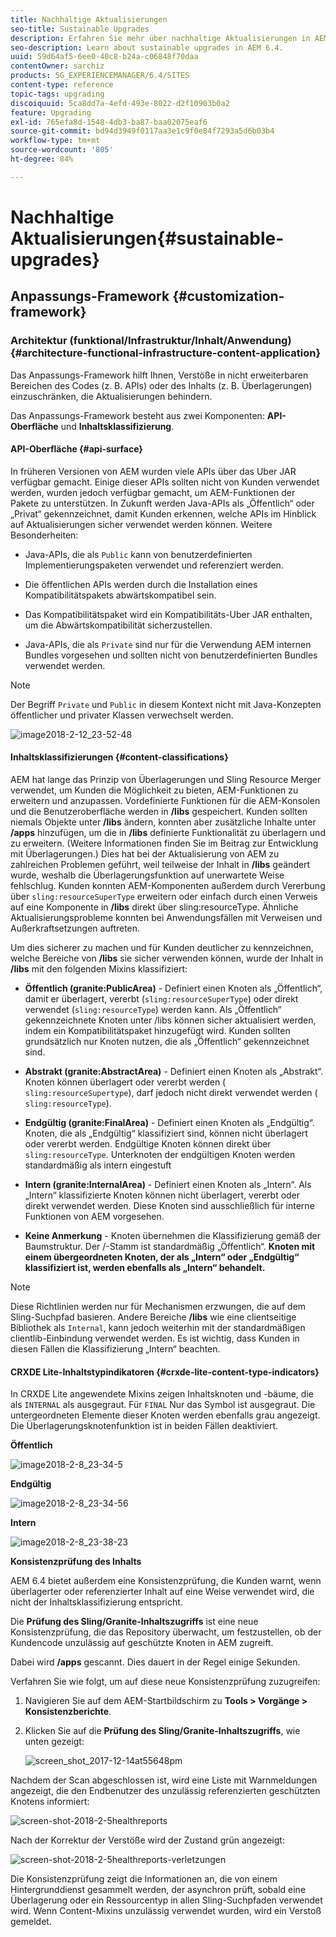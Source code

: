 ```yaml
---
title: Nachhaltige Aktualisierungen
seo-title: Sustainable Upgrades
description: Erfahren Sie mehr über nachhaltige Aktualisierungen in AEM 6.4.
seo-description: Learn about sustainable upgrades in AEM 6.4.
uuid: 59d64af5-6ee0-40c8-b24a-c06848f70daa
contentOwner: sarchiz
products: SG_EXPERIENCEMANAGER/6.4/SITES
content-type: reference
topic-tags: upgrading
discoiquuid: 5ca8dd7a-4efd-493e-8022-d2f10903b0a2
feature: Upgrading
exl-id: 765efa8d-1548-4db3-ba87-baa02075eaf6
source-git-commit: bd94d3949f0117aa3e1c9f0e84f7293a5d6b03b4
workflow-type: tm+mt
source-wordcount: '805'
ht-degree: 84%

---
```


# Nachhaltige Aktualisierungen{#sustainable-upgrades}

## Anpassungs-Framework {#customization-framework}

### Architektur (funktional/Infrastruktur/Inhalt/Anwendung)  {#architecture-functional-infrastructure-content-application}

Das Anpassungs-Framework hilft Ihnen, Verstöße in nicht erweiterbaren Bereichen des Codes (z. B. APIs) oder des Inhalts (z. B. Überlagerungen) einzuschränken, die Aktualisierungen behindern.

Das Anpassungs-Framework besteht aus zwei Komponenten: **API-Oberfläche** und **Inhaltsklassifizierung**.

#### API-Oberfläche {#api-surface}

In früheren Versionen von AEM wurden viele APIs über das Uber JAR verfügbar gemacht. Einige dieser APIs sollten nicht von Kunden verwendet werden, wurden jedoch verfügbar gemacht, um AEM-Funktionen der Pakete zu unterstützen. In Zukunft werden Java-APIs als „Öffentlich“ oder „Privat“ gekennzeichnet, damit Kunden erkennen, welche APIs im Hinblick auf Aktualisierungen sicher verwendet werden können. Weitere Besonderheiten:

* Java-APIs, die als `Public` kann von benutzerdefinierten Implementierungspaketen verwendet und referenziert werden.

* Die öffentlichen APIs werden durch die Installation eines Kompatibilitätspakets abwärtskompatibel sein. 
* Das Kompatibilitätspaket wird ein Kompatibilitäts-Uber JAR enthalten, um die Abwärtskompatibilität sicherzustellen. 
* Java-APIs, die als `Private` sind nur für die Verwendung AEM internen Bundles vorgesehen und sollten nicht von benutzerdefinierten Bundles verwendet werden.

>[!NOTE]
>
>Der Begriff `Private` und `Public` in diesem Kontext nicht mit Java-Konzepten öffentlicher und privater Klassen verwechselt werden.

![image2018-2-12_23-52-48](assets/image2018-2-12_23-52-48.png)

#### Inhaltsklassifizierungen {#content-classifications}

AEM hat lange das Prinzip von Überlagerungen und Sling Resource Merger verwendet, um Kunden die Möglichkeit zu bieten, AEM-Funktionen zu erweitern und anzupassen. Vordefinierte Funktionen für die AEM-Konsolen und die Benutzeroberfläche werden in **/libs** gespeichert. Kunden sollten niemals Objekte unter **/libs** ändern, konnten aber zusätzliche Inhalte unter **/apps** hinzufügen, um die in **/libs** definierte Funktionalität zu überlagern und zu erweitern. (Weitere Informationen finden Sie im Beitrag zur Entwicklung mit Überlagerungen.) Dies hat bei der Aktualisierung von AEM zu zahlreichen Problemen geführt, weil teilweise der Inhalt in **/libs** geändert wurde, weshalb die Überlagerungsfunktion auf unerwartete Weise fehlschlug. Kunden konnten AEM-Komponenten außerdem durch Vererbung über `sling:resourceSuperType` erweitern oder einfach durch einen Verweis auf eine Komponente in **/libs** direkt über sling:resourceType. Ähnliche Aktualisierungsprobleme konnten bei Anwendungsfällen mit Verweisen und Außerkraftsetzungen auftreten.

Um dies sicherer zu machen und für Kunden deutlicher zu kennzeichnen, welche Bereiche von **/libs** sie sicher verwenden können, wurde der Inhalt in **/libs** mit den folgenden Mixins klassifiziert:

* **Öffentlich (granite:PublicArea)** - Definiert einen Knoten als „Öffentlich“, damit er überlagert, vererbt (`sling:resourceSuperType`) oder direkt verwendet (`sling:resourceType`) werden kann. Als „Öffentlich“ gekennzeichnete Knoten unter /libs können sicher aktualisiert werden, indem ein Kompatibilitätspaket hinzugefügt wird. Kunden sollten grundsätzlich nur Knoten nutzen, die als „Öffentlich“ gekennzeichnet sind. 

* **Abstrakt (granite:AbstractArea)** - Definiert einen Knoten als „Abstrakt“. Knoten können überlagert oder vererbt werden ( `sling:resourceSupertype`), darf jedoch nicht direkt verwendet werden ( `sling:resourceType`).

* **Endgültig (granite:FinalArea)** - Definiert einen Knoten als „Endgültig“. Knoten, die als „Endgültig“ klassifiziert sind, können nicht überlagert oder vererbt werden. Endgültige Knoten können direkt über `sling:resourceType`. Unterknoten der endgültigen Knoten werden standardmäßig als intern eingestuft 

* **Intern (granite:InternalArea)** - Definiert einen Knoten als „Intern“. Als „Intern“ klassifizierte Knoten können nicht überlagert, vererbt oder direkt verwendet werden. Diese Knoten sind ausschließlich für interne Funktionen von AEM vorgesehen.

* **Keine Anmerkung** - Knoten übernehmen die Klassifizierung gemäß der Baumstruktur. Der /-Stamm ist standardmäßig „Öffentlich“. **Knoten mit einem übergeordneten Knoten, der als „Intern“ oder „Endgültig“ klassifiziert ist, werden ebenfalls als „Intern“ behandelt.** 

>[!NOTE]
>
>Diese Richtlinien werden nur für Mechanismen erzwungen, die auf dem Sling-Suchpfad basieren. Andere Bereiche **/libs** wie eine clientseitige Bibliothek als `Internal`, kann jedoch weiterhin mit der standardmäßigen clientlib-Einbindung verwendet werden. Es ist wichtig, dass Kunden in diesen Fällen die Klassifizierung „Intern“ beachten.

#### CRXDE Lite-Inhaltstypindikatoren  {#crxde-lite-content-type-indicators}

In CRXDE Lite angewendete Mixins zeigen Inhaltsknoten und -bäume, die als `INTERNAL` als ausgegraut. Für `FINAL` Nur das Symbol ist ausgegraut. Die untergeordneten Elemente dieser Knoten werden ebenfalls grau angezeigt. Die Überlagerungsknotenfunktion ist in beiden Fällen deaktiviert.

**Öffentlich**

![image2018-2-8_23-34-5](assets/image2018-2-8_23-34-5.png)

**Endgültig** 

![image2018-2-8_23-34-56](assets/image2018-2-8_23-34-56.png)

**Intern**

![image2018-2-8_23-38-23](assets/image2018-2-8_23-38-23.png)

**Konsistenzprüfung des Inhalts**

AEM 6.4 bietet außerdem eine Konsistenzprüfung, die Kunden warnt, wenn überlagerter oder referenzierter Inhalt auf eine Weise verwendet wird, die nicht der Inhaltsklassifizierung entspricht.

Die **Prüfung des Sling/Granite-Inhaltszugriffs** ist eine neue Konsistenzprüfung, die das Repository überwacht, um festzustellen, ob der Kundencode unzulässig auf geschützte Knoten in AEM zugreift.

Dabei wird **/apps** gescannt. Dies dauert in der Regel einige Sekunden.

Verfahren Sie wie folgt, um auf diese neue Konsistenzprüfung zuzugreifen:

1. Navigieren Sie auf dem AEM-Startbildschirm zu **Tools > Vorgänge > Konsistenzberichte**.
1. Klicken Sie auf die **Prüfung des Sling/Granite-Inhaltszugriffs**, wie unten gezeigt:

   ![screen_shot_2017-12-14at55648pm](assets/screen_shot_2017-12-14at55648pm.png)

Nachdem der Scan abgeschlossen ist, wird eine Liste mit Warnmeldungen angezeigt, die den Endbenutzer des unzulässig referenzierten geschützten Knotens informiert:

![screen-shot-2018-2-5healthreports](assets/screenshot-2018-2-5healthreports.png)

Nach der Korrektur der Verstöße wird der Zustand grün angezeigt:

![screen-shot-2018-2-5healthreports-verletzungen](assets/screenshot-2018-2-5healthreports-violations.png)

Die Konsistenzprüfung zeigt die Informationen an, die von einem Hintergrunddienst gesammelt werden, der asynchron prüft, sobald eine Überlagerung oder ein Ressourcentyp in allen Sling-Suchpfaden verwendet wird. Wenn Content-Mixins unzulässig verwendet wurden, wird ein Verstoß gemeldet.
